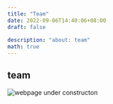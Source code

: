 ```yaml
---
title: "Team"
date: 2022-09-06T14:40:06+08:00
draft: false
 
description: "about: team"
math: true
---
```


## team

 ![webpage under constructon](/images/Webpage-under-construction.jpeg)